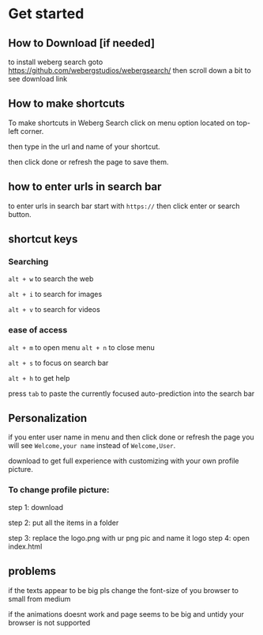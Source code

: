 # Get started
## How to Download [if needed]
to install weberg search goto https://github.com/webergstudios/webergsearch/ then scroll down a bit to see download link
## How to make shortcuts
To make shortcuts in Weberg Search click on menu option located on top-left corner.

then type in the url and name of your shortcut.

then click done or refresh the page to save them.
## how to enter urls in search bar
to enter urls in search bar start with `https://` then click enter or search button.
## shortcut keys
### Searching
`alt + w` to search the web

`alt + i` to search for images

`alt + v` to search for videos
### ease of access
`alt + m` to open menu
`alt + n` to close menu

`alt + s` to focus on search bar

`alt + h` to get help

press `tab` to paste the currently focused auto-prediction into the search bar
## Personalization 
if you enter user name in menu and then click done or refresh the page you will see `Welcome,your name` instead of `Welcome,User`.

download to get full experience with customizing with your own profile picture. 

### To change profile picture: 
step 1: download 

step 2: put all the items in a folder 

step 3: replace the logo.png with ur png pic and name it logo step 4: open index.html
## problems
if the texts appear to be big pls change the font-size of you browser to small from medium

if the animations doesnt work and page seems to be big and untidy your browser is not supported

